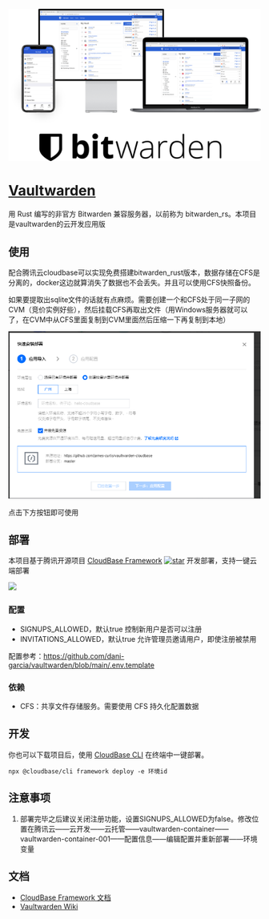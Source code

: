 <p align="center">
  <img src="./logologo.png" center />
</p>

# [Vaultwarden](https://github.com/dani-garcia/vaultwarden)

用 Rust 编写的非官方 Bitwarden 兼容服务器，以前称为 bitwarden_rs。本项目是vaultwarden的云开发应用版

## 使用

配合腾讯云cloudbase可以实现免费搭建bitwarden_rust版本，数据存储在CFS是分离的，docker这边就算消失了数据也不会丢失。并且可以使用CFS快照备份。

如果要提取出sqlite文件的话就有点麻烦。需要创建一个和CFS处于同一子网的CVM（竞价实例好些），然后挂载CFS再取出文件（用Windows服务器就可以了，在CVM中从CFS里面复制到CVM里面然后压缩一下再复制到本地）

![pic1](pic1.png)

点击下方按钮即可使用

## 部署

本项目基于腾讯开源项目 [CloudBase Framework](https://github.com/Tencent/cloudbase-framework) [![star](https://img.shields.io/github/stars/Tencent/cloudbase-framework?style=social)](https://github.com/Tencent/cloudbase-framework) 开发部署，支持一键云端部署

[![](https://main.qcloudimg.com/raw/67f5a389f1ac6f3b4d04c7256438e44f.svg)](https://console.cloud.tencent.com/tcb/env/index?&action=CreateAndDeployCloudBaseProject&appUrl=https://github.com/james-curtis/vaultwarden-cloudbase&branch=master)

### 配置


- SIGNUPS_ALLOWED，默认true 控制新用户是否可以注册
- INVITATIONS_ALLOWED，默认true 允许管理员邀请用户，即使注册被禁用

配置参考：https://github.com/dani-garcia/vaultwarden/blob/main/.env.template

### 依赖


- CFS：共享文件存储服务。需要使用 CFS 持久化配置数据

## 开发

你也可以下载项目后，使用 [CloudBase CLI](https://docs.cloudbase.net/cli-v1/intro.html) 在终端中一键部署。

```
npx @cloudbase/cli framework deploy -e 环境id
```

## 注意事项

1. 部署完毕之后建议关闭注册功能，设置SIGNUPS_ALLOWED为false。修改位置在腾讯云——云开发——云托管——vaultwarden-container——vaultwarden-container-001——配置信息——编辑配置并重新部署——环境变量

## 文档

- [CloudBase Framework 文档](https://docs.cloudbase.net/framework/)
- [Vaultwarden Wiki](https://github.com/dani-garcia/vaultwarden/wiki)

